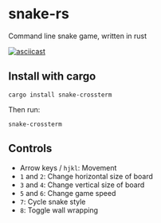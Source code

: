 # snake-rs

Command line snake game, written in rust

[![asciicast](https://asciinema.org/a/Cpef76q0t8UHsRW8UZeOkIprq.svg)](https://asciinema.org/a/Cpef76q0t8UHsRW8UZeOkIprq)

## Install with cargo

```
cargo install snake-crossterm
```

Then run:

```
snake-crossterm
```

## Controls

- Arrow keys / `hjkl`: Movement
- `1` and `2`: Change horizontal size of board
- `3` and `4`: Change vertical size of board
- `5` and `6`: Change game speed
- `7`: Cycle snake style
- `8`: Toggle wall wrapping
